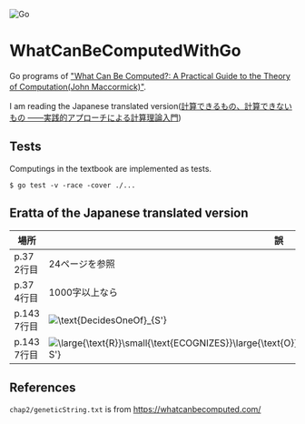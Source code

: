 ![Go](https://github.com/massn/WhatCanBeComputedWithGo/workflows/Go/badge.svg?branch=main)
# WhatCanBeComputedWithGo
Go programs of ["What Can Be Computed?: A Practical Guide to the Theory of Computation(John Maccormick)"](https://press.princeton.edu/books/hardcover/9780691170664/what-can-be-computeda).　　

I am reading the Japanese translated version([計算できるもの、計算できないもの
――実践的アプローチによる計算理論入門](https://www.oreilly.co.jp/books/9784873119335/))

## Tests
Computings in the textbook are implemented as tests.
```
$ go test -v -race -cover ./...
```

## Eratta of the Japanese translated version

|場所　 　　 |誤            | 正              |
|----      | ---          | ---            |
|p.37 2行目 | 24ページを参照 | 27ページを参照   |
|p.37 4行目 | 1000字以上なら | 1000字より大きい |
|p.143 7行目| ![\text{DecidesOneOf}_{S'}](https://render.githubusercontent.com/render/math?math=%5Ctextstyle+%5Ctext%7BDecidesOneOf%7D_%7BS%27%7D) |![\large{\text{D}}\small{\text{ECIDES}}\large{\text{O}}\small{\text{NE}}\large{\text{O}}\small{\text{F}}_{S}](https://render.githubusercontent.com/render/math?math=%5Ctextstyle+%5Clarge%7B%5Ctext%7BD%7D%7D%5Csmall%7B%5Ctext%7BECIDES%7D%7D%5Clarge%7B%5Ctext%7BO%7D%7D%5Csmall%7B%5Ctext%7BNE%7D%7D%5Clarge%7B%5Ctext%7BO%7D%7D%5Csmall%7B%5Ctext%7BF%7D%7D_%7BS%7D)| 
|p.143 7行目| ![\large{\text{R}}\small{\text{ECOGNIZES}}\large{\text{O}}\small{\text{NE}}\large{\text{O}}\small{\text{F}}_{S'}](https://render.githubusercontent.com/render/math?math=%5Ctextstyle+%5Clarge%7B%5Ctext%7BR%7D%7D%5Csmall%7B%5Ctext%7BECOGNIZES%7D%7D%5Clarge%7B%5Ctext%7BO%7D%7D%5Csmall%7B%5Ctext%7BNE%7D%7D%5Clarge%7B%5Ctext%7BO%7D%7D%5Csmall%7B%5Ctext%7BF%7D%7D_%7BS%27%7D)| ![\large{\text{R}}\small{\text{ECOGNIZES}}\large{\text{O}}\small{\text{NE}}\large{\text{O}}\small{\text{F}}_{S}](https://render.githubusercontent.com/render/math?math=%5Ctextstyle+%5Clarge%7B%5Ctext%7BR%7D%7D%5Csmall%7B%5Ctext%7BECOGNIZES%7D%7D%5Clarge%7B%5Ctext%7BO%7D%7D%5Csmall%7B%5Ctext%7BNE%7D%7D%5Clarge%7B%5Ctext%7BO%7D%7D%5Csmall%7B%5Ctext%7BF%7D%7D_%7BS%7D)|


## References
`chap2/geneticString.txt` is from https://whatcanbecomputed.com/
